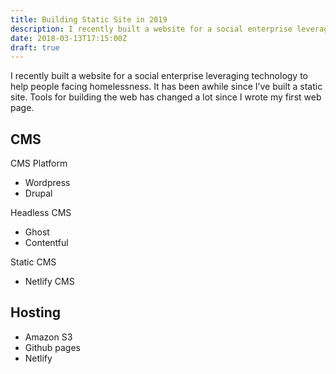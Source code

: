 ```yaml
---
title: Building Static Site in 2019
description: I recently built a website for a social enterprise leveraging technology to help people facing homelessness.
date: 2018-03-13T17:15:00Z
draft: true
---
```


I recently built a website for a social enterprise leveraging technology to help people facing homelessness. It has been awhile since I’ve built a static site. Tools for building the web has changed a lot since I wrote my first web page.

## CMS

CMS Platform

- Wordpress
- Drupal

Headless CMS

- Ghost
- Contentful

Static CMS

- Netlify CMS

## Hosting

- Amazon S3
- Github pages
- Netlify
